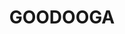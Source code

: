 ---
lastmod: '2025-04-06T06:05:20+00:00'
latitude: -29.3107
layout: suburb
longitude: 147.404
postcode: '2838'
state: NSW
title: GOODOOGA
url: /nsw/goodooga/
---